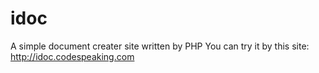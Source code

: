 # idoc
A simple document creater site written by PHP
You can try it by this site: http://idoc.codespeaking.com
